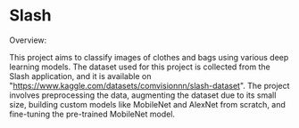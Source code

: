 # Slash
Overview:

This project aims to classify images of clothes and bags using various deep learning models. The dataset used for this project is collected from the Slash application, and it is available on "https://www.kaggle.com/datasets/comvisionnn/slash-dataset". The project involves preprocessing the data, augmenting the dataset due to its small size, building custom models like MobileNet and AlexNet from scratch, and fine-tuning the pre-trained MobileNet model.
